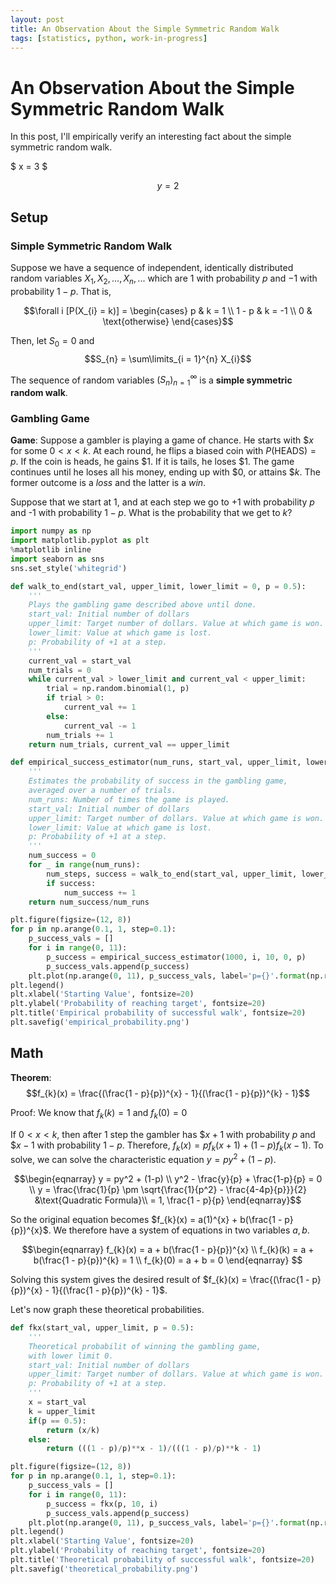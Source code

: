 ```yaml
---
layout: post
title: An Observation About the Simple Symmetric Random Walk
tags: [statistics, python, work-in-progress]
---
```


# An Observation About the Simple Symmetric Random Walk

In this post, I'll empirically verify an interesting fact about the simple symmetric random walk. 

$ x = 3 $

$$y = 2$$

## Setup 

### Simple Symmetric Random Walk

Suppose we have a sequence of independent, identically distributed random variables $X_1, X_2, ..., X_n, ...$ which are $1$ with probability $p$ and $-1$ with probability $1 - p$. That is, 

$$\forall i [P(X_{i} = k)] = 
\begin{cases}
p & k = 1 \\
1 - p & k = -1 \\
0 & \text{otherwise}
\end{cases}$$

Then, let $S_{0} = 0$ and $$S_{n} = \sum\limits_{i = 1}^{n} X_{i}$$ 

The sequence of random variables $(S_{n})_{n = 1}^{\infty}$ is a **simple symmetric random walk**. 

### Gambling Game

**Game**: Suppose a gambler is playing a game of chance. He starts with $\$x$ for some $0 < x < k$. At each round, he flips a biased coin with $P(\text{HEADS}) = p$. If the coin is heads, he gains $\$1$. If it is tails, he loses $\$1$. The game continues until he loses all his money, ending up with $\$0$, or attains $\$k$. The former outcome is a *loss* and the latter is a *win*.

Suppose that we start at 1, and at each step we go to +1 with probability $p$ and -1 with probability $1 - p$. What is the probability that we get to $k$? 

```python
import numpy as np 
import matplotlib.pyplot as plt 
%matplotlib inline 
import seaborn as sns 
sns.set_style('whitegrid')

def walk_to_end(start_val, upper_limit, lower_limit = 0, p = 0.5): 
    '''
    Plays the gambling game described above until done. 
    start_val: Initial number of dollars
    upper_limit: Target number of dollars. Value at which game is won.
    lower_limit: Value at which game is lost.
    p: Probability of +1 at a step. 
    '''
    current_val = start_val
    num_trials = 0
    while current_val > lower_limit and current_val < upper_limit: 
        trial = np.random.binomial(1, p)
        if trial > 0: 
            current_val += 1
        else: 
            current_val -= 1
        num_trials += 1
    return num_trials, current_val == upper_limit

def empirical_success_estimator(num_runs, start_val, upper_limit, lower_limit = 0, p = 0.5):
    '''
    Estimates the probability of success in the gambling game, 
    averaged over a number of trials. 
    num_runs: Number of times the game is played.
    start_val: Initial number of dollars
    upper_limit: Target number of dollars. Value at which game is won.
    lower_limit: Value at which game is lost.
    p: Probability of +1 at a step. 
    '''
    num_success = 0 
    for _ in range(num_runs): 
        num_steps, success = walk_to_end(start_val, upper_limit, lower_limit, p)
        if success: 
            num_success += 1
    return num_success/num_runs

plt.figure(figsize=(12, 8))
for p in np.arange(0.1, 1, step=0.1):
    p_success_vals = []
    for i in range(0, 11): 
        p_success = empirical_success_estimator(1000, i, 10, 0, p)
        p_success_vals.append(p_success)
    plt.plot(np.arange(0, 11), p_success_vals, label='p={}'.format(np.round(p, decimals=1)))
plt.legend()
plt.xlabel('Starting Value', fontsize=20)
plt.ylabel('Probability of reaching target', fontsize=20)
plt.title('Empirical probability of successful walk', fontsize=20)
plt.savefig('empirical_probability.png')
```
## Math 

**Theorem**: $$f_{k}(x) = \frac{(\frac{1 - p}{p})^{x} - 1}{(\frac{1 - p}{p})^{k} - 1}$$

Proof: We know that $f_{k}(k) = 1$ and $f_{k}(0) = 0$

If $0 < x < k$, then after 1 step the gambler has $\$x + 1$ with probability $p$ and $\$x - 1$ with probability $1 - p$. Therefore, $f_{k}(x) = pf_{k}(x + 1) + (1 - p)f_{k}(x-1)$. To solve, we can solve the characteristic equation $y = py^2 + (1-p)$. 

$$\begin{eqnarray} 
y = py^2 + (1-p) \\ 
y^2 - \frac{y}{p} + \frac{1-p}{p} = 0 \\
y = \frac{\frac{1}{p} \pm \sqrt{\frac{1}{p^2} - \frac{4-4p}{p}}}{2} &\text{Quadratic Formula}\\ 
= 1, \frac{1 - p}{p}
\end{eqnarray}$$

So the original equation becomes $f_{k}(x) = a(1)^{x} + b(\frac{1 - p}{p})^{x}$. We therefore have a system of equations in two variables $a, b$. 

$$\begin{eqnarray}
f_{k}(x) = a + b(\frac{1 - p}{p})^{x} \\
f_{k}(k) = a + b(\frac{1 - p}{p})^{k} = 1 \\
f_{k}(0) = a + b = 0 
\end{eqnarray}
$$

Solving this system gives the desired result of $f_{k}(x) = \frac{(\frac{1 - p}{p})^{x} - 1}{(\frac{1 - p}{p})^{k} - 1}$. 

Let's now graph these theoretical probabilities. 

```python
def fkx(start_val, upper_limit, p = 0.5):
    '''
    Theoretical probabilit of winning the gambling game,
    with lower limit 0.  
    start_val: Initial number of dollars
    upper_limit: Target number of dollars. Value at which game is won.
    p: Probability of +1 at a step. 
    '''
    x = start_val
    k = upper_limit
    if(p == 0.5):
        return (x/k)
    else: 
        return (((1 - p)/p)**x - 1)/(((1 - p)/p)**k - 1)

plt.figure(figsize=(12, 8))
for p in np.arange(0.1, 1, step=0.1):
    p_success_vals = []
    for i in range(0, 11): 
        p_success = fkx(p, 10, i)
        p_success_vals.append(p_success)
    plt.plot(np.arange(0, 11), p_success_vals, label='p={}'.format(np.round(p, decimals=1)))
plt.legend()
plt.xlabel('Starting Value', fontsize=20)
plt.ylabel('Probability of reaching target', fontsize=20)
plt.title('Theoretical probability of successful walk', fontsize=20)
plt.savefig('theoretical_probability.png')
```


